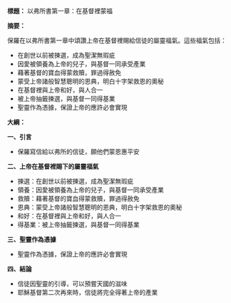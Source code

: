 **標題：** 以弗所書第一章：在基督裡蒙福

**摘要：**

保羅在以弗所書第一章中頌讚上帝在基督裡賜給信徒的屬靈福氣。這些福氣包括：

* 在創世以前被揀選，成為聖潔無瑕疵
* 因愛被領養為上帝的兒子，與基督一同承受產業
* 藉著基督的寶血得蒙救贖，罪過得赦免
* 蒙受上帝諸般智慧聰明的恩典，明白十字架救恩的奧秘
* 在基督裡與上帝和好，與人合一
* 被上帝抽籤揀選，與基督一同得基業
* 聖靈作為憑據，保證上帝的應許必會實現

**大綱：**

**一、引言**
* 保羅寫信給以弗所的信徒，願他們蒙恩惠平安

**二、上帝在基督裡賜下的屬靈福氣**
* 揀選：在創世以前被揀選，成為聖潔無瑕疵
* 領養：因愛被領養為上帝的兒子，與基督一同承受產業
* 救贖：藉著基督的寶血得蒙救贖，罪過得赦免
* 恩典：蒙受上帝諸般智慧聰明的恩典，明白十字架救恩的奧秘
* 和好：在基督裡與上帝和好，與人合一
* 得基業：被上帝抽籤揀選，與基督一同得基業

**三、聖靈作為憑據**
* 聖靈作為憑據，保證上帝的應許必會實現

**四、結論**
* 信徒因聖靈的引導，可以預嘗天國的滋味
* 耶穌基督第二次再來時，信徒將完全得著上帝的產業
